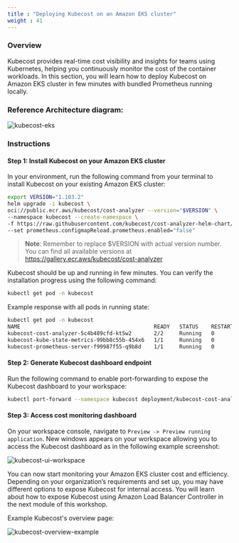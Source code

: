 ```yaml
---
title : "Deploying Kubecost on an Amazon EKS cluster"
weight : 41
---
```


### Overview
Kubecost provides real-time cost visibility and insights for teams using Kubernetes, helping you continuously monitor the cost of the container workloads. In this section, you will learn how to deploy Kubecost on Amazon EKS cluster in few minutes with bundled Prometheus running locally.
### Reference Architecture diagram:

![kubecost-eks](/images/AWS-EKS-cost-monitoring-architecture.png)

### Instructions

#### Step 1: Install Kubecost on your Amazon EKS cluster

In your environment, run the following command from your terminal to install Kubecost on your existing Amazon EKS cluster:

```bash
export VERSION="1.103.2"
helm upgrade -i kubecost \
oci://public.ecr.aws/kubecost/cost-analyzer --version="$VERSION" \
--namespace kubecost --create-namespace \
-f https://raw.githubusercontent.com/kubecost/cost-analyzer-helm-chart/develop/cost-analyzer/values-eks-cost-monitoring.yaml \
--set prometheus.configmapReload.prometheus.enabled="false"
```
> **Note**: Remember to replace $VERSION with actual version number. You can find all available versions at https://gallery.ecr.aws/kubecost/cost-analyzer

Kubecost should be up and running in few minutes. You can verify the installation progress using the following command:

```bash
kubectl get pod -n kubecost
```

Example response with all pods in running state:

```bash
kubectl get pod -n kubecost
NAME                                          READY   STATUS    RESTARTS   AGE
kubecost-cost-analyzer-5c4b489cfd-kt5w2       2/2     Running   0          3m5s
kubecost-kube-state-metrics-99bb8c55b-454x6   1/1     Running   0          3m5s
kubecost-prometheus-server-f99987f55-q9b8d    1/1     Running   0          3m5s
```

#### Step 2: Generate Kubecost dashboard endpoint

Run the following command to enable port-forwarding to expose the Kubecost dashboard to your workspace:

```bash
kubectl port-forward --namespace kubecost deployment/kubecost-cost-analyzer 8080:9090
```

#### Step 3: Access cost monitoring dashboard

On your workspace console, navigate to `Preview -> Preview running application`. New windows appears on your workspace allowing you to access the Kubecost dashboard as in the following example screenshot:

![kubecost-ui-workspace](/images/kubecost-expose-ui-workspace.png)

You can now start monitoring your Amazon EKS cluster cost and efficiency. Depending on your organization’s requirements and set up, you may have different options to expose Kubecost for internal access. You will learn about how to expose Kubecost using Amazon Load Balancer Controller in the next module of this workshop.

Example Kubecost's overview page:

![kubecost-overview-example](/images/overview-example.png)
